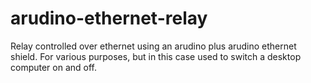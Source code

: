 # arudino-ethernet-relay
Relay controlled over ethernet using an arudino plus arudino ethernet shield. For various purposes, but in this case used to switch a desktop computer on and off.
